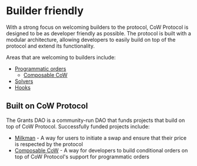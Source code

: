 # Builder friendly

With a strong focus on welcoming builders to the protocol, CoW Protocol is designed to be as developer friendly as possible. The protocol is built with a modular architecture, allowing developers to easily build on top of the protocol and extend its functionality.

Areas that are welcoming to builders include:

- [Programmatic orders](programmatic)
    - [Composable CoW](./builder-friendly/composable-cow)
- [Solvers](../../tutorials/solvers/create)
- [Hooks](cow-hooks)

## Built on CoW Protocol

The Grants DAO is a community-run DAO that funds projects that build on top of CoW Protocol. Successfully funded projects include:

* [Milkman](./builder-friendly/milkman) - A way for users to initiate a swap and ensure that their price is respected by the protocol
* [Composable CoW](./builder-friendly/composable-cow) - A way for developers to build conditional orders on top of CoW Protocol's support for programmatic orders
